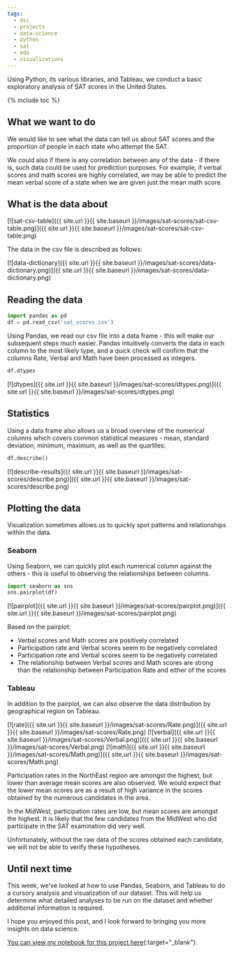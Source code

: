 ```yaml
---
tags:
  - dsi
  - projects
  - data-science
  - python
  - sat
  - eda
  - visualizations
---
```

Using Python, its various libraries, and Tableau, we conduct a basic exploratory analysis of SAT scores in the United States.

{% include toc %}

## What we want to do
We would like to see what the data can tell us about SAT scores and the proportion of people in each state who attempt the SAT.

We could also if there is any correlation between any of the data - if there is, such data could be used for prediction purposes. For example, if verbal scores and math scores are highly correlated, we may be able to predict the mean verbal score of a state when we are given just the mean math score.

## What is the data about
[![sat-csv-table]({{ site.url }}{{ site.baseurl }}/images/sat-scores/sat-csv-table.png)]({{ site.url }}{{ site.baseurl }}/images/sat-scores/sat-csv-table.png)

The data in the csv file is described as follows:

[![data-dictionary]({{ site.url }}{{ site.baseurl }}/images/sat-scores/data-dictionary.png)]({{ site.url }}{{ site.baseurl }}/images/sat-scores/data-dictionary.png)

## Reading the data
```python
import pandas as pd
df = pd.read_csv('sat_scores.csv')
```

Using Pandas, we read our csv file into a data frame - this will make our subsequent steps much easier. Pandas intuitively converts the data in each column to the most likely type, and a quick check will confirm that the columns Rate, Verbal and Math have been processed as integers.

```python
df.dtypes
```
[![dtypes]({{ site.url }}{{ site.baseurl }}/images/sat-scores/dtypes.png)]({{ site.url }}{{ site.baseurl }}/images/sat-scores/dtypes.png)

## Statistics
Using a data frame also allows us a broad overview of the numerical columns which covers common statistical measures - mean, standard deviation, minimum, maximum, as well as the quartiles:

```python
df.describe()
```

[![describe-results]({{ site.url }}{{ site.baseurl }}/images/sat-scores/describe.png)]({{ site.url }}{{ site.baseurl }}/images/sat-scores/describe.png)

## Plotting the data
Visualization sometimes allows us to quickly spot patterns and relationships within the data.

### Seaborn
Using Seaborn, we can quickly plot each numerical column against the others - this is useful to observing the relationships between columns.

```python
import seaborn as sns
sns.pairplot(df)
```

[![pairplot]({{ site.url }}{{ site.baseurl }}/images/sat-scores/pairplot.png)]({{ site.url }}{{ site.baseurl }}/images/sat-scores/pairplot.png)

Based on the pairplot:  
<ul>
	<li>Verbal scores and Math scores are positively correlated</li>
	<li>Participation rate and Verbal scores seem to be negatively correlated</li>
	<li>Participation rate and Verbal scores seem to be negatively correlated</li>
	<li>The relationship between Verbal scores and Math scores are strong than the relationship between Participation Rate and either of the scores</li>
</ul>

### Tableau
In addition to the pairplot, we can also observe the data distribution by geographical region on Tableau.

[![rate]({{ site.url }}{{ site.baseurl }}/images/sat-scores/Rate.png)]({{ site.url }}{{ site.baseurl }}/images/sat-scores/Rate.png)
[![verbal]({{ site.url }}{{ site.baseurl }}/images/sat-scores/Verbal.png)]({{ site.url }}{{ site.baseurl }}/images/sat-scores/Verbal.png)
[![math]({{ site.url }}{{ site.baseurl }}/images/sat-scores/Math.png)]({{ site.url }}{{ site.baseurl }}/images/sat-scores/Math.png)

Participation rates in the NorthEast region are amongst the highest, but lower than average mean scores are also observed. We would expect that the lower mean scores are as a result of high variance in the scores obtained by the numerous candidates in the area.

In the MidWest, participation rates are low, but mean scores are amongst the highest. It is likely that the few candidates from the MidWest who did participate in the SAT examination did very well.

Unfortunately, without the raw data of the scores obtained each candidate, we will not be able to verify these hypotheses.

## Until next time
This week, we've looked at how to use Pandas, Seaborn, and Tableau to do a cursory analysis and visualization of our dataset. This will help us determine what detailed analyses to be run on the dataset and whether additional information is required.

I hope you enjoyed this post, and I look forward to bringing you more insights on data science.

[You can view my notebook for this project here](https://github.com/jocelyn-ong/data-science-projects/blob/master/ga-dsi-weekly-projects/project-1-sat.ipynb){:target="_blank"}.
